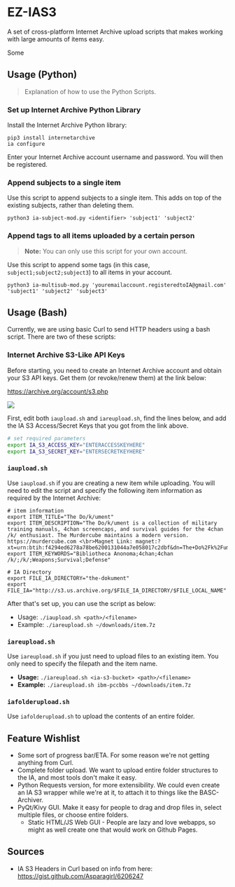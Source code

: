 # EZ-IAS3
A set of cross-platform Internet Archive upload scripts that makes working with large amounts of items easy.

Some 

## Usage (Python)

> Explanation of how to use the Python Scripts.

### Set up Internet Archive Python Library

Install the Internet Archive Python library:

```
pip3 install internetarchive
ia configure
```

Enter your Internet Archive account username and password. You will then be registered.

### Append subjects to a single item

Use this script to append subjects to a single item. This adds on top of the existing subjects, rather than deleting them.

```
python3 ia-subject-mod.py <identifier> 'subject1' 'subject2'
```

### Append tags to all items uploaded by a certain person

> **Note:** You can only use this script for your own account.

Use this script to append some tags (in this case, `subject1;subject2;subject3`) to all items in your account.

```
python3 ia-multisub-mod.py 'youremailaccount.registeredtoIA@gmail.com' 'subject1' 'subject2' 'subject3'
```

## Usage (Bash)

Currently, we are using basic Curl to send HTTP headers using a bash script. There are two of these scripts:

### Internet Archive S3-Like API Keys

Before starting, you need to create an Internet Archive account and obtain your S3 API keys. Get them (or revoke/renew them) at the link below:

<https://archive.org/account/s3.php>

![](http://i.imgur.com/E7CnZIT.png)

First, edit both `iaupload.sh` and `iareupload.sh`, find the lines below, and add the IA S3 Access/Secret Keys that you got from the link above.

```bash
# set required parameters
export IA_S3_ACCESS_KEY="ENTERACCESSKEYHERE"
export IA_S3_SECRET_KEY="ENTERSECRETKEYHERE"
```

### `iaupload.sh`

Use `iaupload.sh` if you are creating a new item while uploading. You will need to edit the script and specify the following item information as required by the Internet Archive:

```
# item information
export ITEM_TITLE="The Do/k/ument"
export ITEM_DESCRIPTION="The Do/k/ument is a collection of military training manuals, 4chan screencaps, and survival guides for the 4chan /k/ enthusiast. The Murdercube maintains a modern version. https://murdercube.com <\br>Magnet Link: magnet:?xt=urn:btih:f4294ed6278a78be6200131044a7e058017c2dbf&dn=The+Do%2Fk%2Fument&tr=udp%3A%2F%2Ftracker.openbittorrent.com%3A80&tr=udp%3A%2F%2Ftracker.publicbt.com%3A80&tr=udp%3A%2F%2Ftracker.istole.it%3A6969&tr=udp%3A%2F%2Fopen.demonii.com%3A1337"
export ITEM_KEYWORDS="Bibliotheca Anonoma;4chan;4chan /k/;/k/;Weapons;Survival;Defense"

# IA Directory
export FILE_IA_DIRECTORY="the-dokument"
export FILE_IA="http://s3.us.archive.org/$FILE_IA_DIRECTORY/$FILE_LOCAL_NAME"
```

After that's set up, you can use the script as below:

* Usage: `./iaupload.sh <path>/<filename>`
* Example: `./iareupload.sh ~/downloads/item.7z`

### `iareupload.sh`

Use `iareupload.sh` if you just need to upload files to an existing item. You only need to specify the filepath and the item name.

* **Usage:** `./iareupload.sh <ia-s3-bucket> <path>/<filename>`
* **Example:** `./iareupload.sh ibm-pccbbs ~/downloads/item.7z`

### `iafolderupload.sh`

Use `iafolderupload.sh` to upload the contents of an entire folder.

## Feature Wishlist

* Some sort of progress bar/ETA. For some reason we're not getting anything from Curl.
* Complete folder upload. We want to upload entire folder structures to the IA, and most tools don't make it easy.
* Python Requests version, for more extensibility. We could even create an IA S3 wrapper while we're at it, to attach it to things like the BASC-Archiver.
* PyQt/Kivy GUI. Make it easy for people to drag and drop files in, select multiple files, or choose entire folders.
  * Static HTML/JS Web GUI - People are lazy and love webapps, so might as well create one that would work on Github Pages.

## Sources

* IA S3 Headers in Curl based on info from here: https://gist.github.com/Asparagirl/6206247
